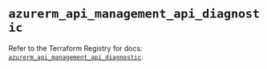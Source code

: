 # `azurerm_api_management_api_diagnostic`

Refer to the Terraform Registry for docs: [`azurerm_api_management_api_diagnostic`](https://registry.terraform.io/providers/hashicorp/azurerm/4.30.0/docs/resources/api_management_api_diagnostic).
